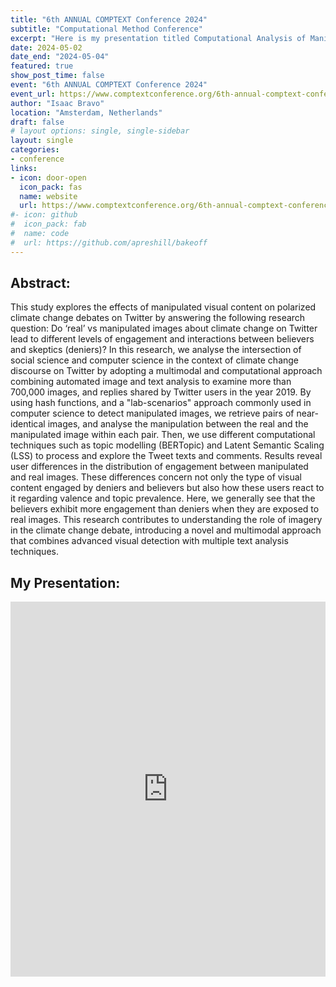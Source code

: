 ```yaml
---
title: "6th ANNUAL COMPTEXT Conference 2024"
subtitle: "Computational Method Conference"
excerpt: "Here is my presentation titled Computational Analysis of Manipulated Visual Content in Climate Change Discourse on Twitter, at the 6th ANNUAL COMPTEXT Conference in Amsterdam."
date: 2024-05-02
date_end: "2024-05-04"
featured: true
show_post_time: false
event: "6th ANNUAL COMPTEXT Conference 2024"
event_url: https://www.comptextconference.org/6th-annual-comptext-conference-2024/
author: "Isaac Bravo"
location: "Amsterdam, Netherlands"
draft: false
# layout options: single, single-sidebar
layout: single
categories:
- conference
links:
- icon: door-open
  icon_pack: fas
  name: website
  url: https://www.comptextconference.org/6th-annual-comptext-conference-2024/
#- icon: github
#  icon_pack: fab
#  name: code
#  url: https://github.com/apreshill/bakeoff
---
```

## Abstract:

This study explores the effects of manipulated visual content on polarized climate change debates on Twitter by answering the following research question: Do ‘real’ vs manipulated images about climate change on Twitter lead to different levels of engagement and interactions between believers and skeptics (deniers)? In this research, we analyse the intersection of social science and computer science in the context of climate change discourse on Twitter by adopting a multimodal and computational approach combining automated image and text analysis to examine more than 700,000 images, and replies shared by Twitter users in the year 2019. By using hash functions, and a "lab-scenarios" approach commonly used in computer science to detect manipulated images, we retrieve pairs of near-identical images, and analyse the manipulation between the real and the manipulated image within each pair. Then, we use different computational techniques such as topic modelling (BERTopic) and Latent Semantic Scaling (LSS) to process and explore the Tweet texts and comments. Results reveal user differences in the distribution of engagement between manipulated and real images. These differences concern not only the type of visual content engaged by deniers and believers but also how these users react to it regarding valence and topic prevalence. Here, we generally see that the believers exhibit more engagement than deniers when they are exposed to real images. This research contributes to understanding the role of imagery in the climate change debate, introducing a novel and multimodal approach that combines advanced visual detection with multiple text analysis techniques.

## My Presentation:

<iframe src="https://drive.google.com/file/d/1d4DpOyFvelEhwB2AsxZxFcE1EFsGdHIu/preview?usp=sharing" style="width:100%; height:600px;" frameborder="0"></iframe>
